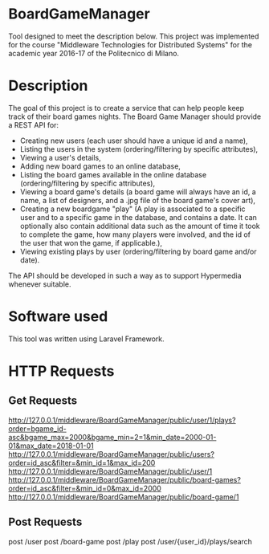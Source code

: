 # BoardGameManager

Tool designed to meet the description below. This project was implemented for the course "Middleware Technologies for Distributed Systems" for the academic year 2016-17 of the Politecnico di Milano.

# Description

The goal of this project is to create a service that can help people keep track of their board games nights. The Board Game Manager should provide a REST API for:

* Creating new users (each user should have a unique id and a name),
* Listing the users in the system (ordering/filtering by specific attributes),
* Viewing a user's details,
* Adding new board games to an online database,
* Listing the board games available in the online database (ordering/filtering by specific attributes),
* Viewing a board game's details (a board game will always have an id, a name, a list of designers, and a .jpg file of the board game's cover art),
* Creating a new boardgame "play" (A play is associated to a specific user and to a specific game in the database, and contains a date. It can optionally also contain additional data such as the amount of time it took to complete the game, how many players were involved, and the id of the user that won the game, if applicable.),
* Viewing existing plays by user (ordering/filtering by board game and/or date).

The API should be developed in such a way as to support Hypermedia whenever suitable.

# Software used

This tool was written using Laravel Framework.

# HTTP Requests

## Get Requests

http://127.0.0.1/middleware/BoardGameManager/public/user/1/plays?order=bgame_id-asc&bgame_max=2000&bgame_min=2=1&min_date=2000-01-01&max_date=2018-01-01
http://127.0.0.1/middleware/BoardGameManager/public/users?order=id_asc&filter=&min_id=1&max_id=200
http://127.0.0.1/middleware/BoardGameManager/public/user/1
http://127.0.0.1/middleware/BoardGameManager/public/board-games?order=id_asc&filter=&min_id=0&max_id=2000
http://127.0.0.1/middleware/BoardGameManager/public/board-game/1

## Post Requests

post /user
post /board-game
post /play
post /user/{user_id}/plays/search
